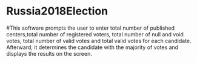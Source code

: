 # Russia2018Election
#This software prompts the user to enter total number of published centers,total number of registered voters, total number of null and void votes, total number of valid votes and total valid votes for each candidate. Afterward, it determines the candidate with the majority of votes and displays the results on the screen.
